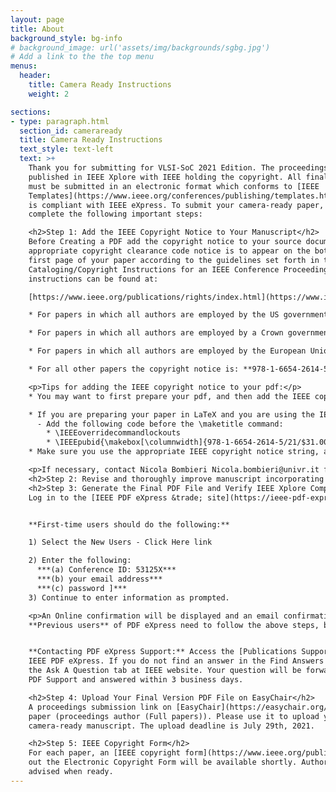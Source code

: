```yaml
---
layout: page
title: About
background_style: bg-info
# background_image: url('assets/img/backgrounds/sgbg.jpg')
# Add a link to the the top menu
menus:
  header:
    title: Camera Ready Instructions
    weight: 2

sections:
- type: paragraph.html
  section_id: cameraready
  title: Camera Ready Instructions
  text_style: text-left
  text: >+
    Thank you for submitting for VLSI-SoC 2021 Edition. The proceedings will be
    published in IEEE Xplore with IEEE holding the copyright. All final manuscripts
    must be submitted in an electronic format which conforms to [IEEE
    Templates](https://www.ieee.org/conferences/publishing/templates.html){:target="_blank"} AND
    is compliant with IEEE eXpress. To submit your camera-ready paper, please
    complete the following important steps:

    <h2>Step 1: Add the IEEE Copyright Notice to Your Manuscript</h2>
    Before Creating a PDF add the copyright notice to your source document. The
    appropriate copyright clearance code notice is to appear on the bottom of the
    first page of your paper according to the guidelines set forth in the
    Cataloging/Copyright Instructions for an IEEE Conference Proceeding. Detailed
    instructions can be found at:

    [https://www.ieee.org/publications/rights/index.html](https://www.ieee.org/publications/rights/index.html){:target="_blank"}

    * For papers in which all authors are employed by the US government, the copyright notice is: **U.S. Government work not protected by U.S. copyright**

    * For papers in which all authors are employed by a Crown government (UK, Canada, and Australia), the copyright notice is: **978-1-6654-2614-5/21/$31.00 ©2021 Crown**

    * For papers in which all authors are employed by the European Union, the copyright notice is: **978-1-6654-2614-5/21/$31.00 ©2021 European Union**

    * For all other papers the copyright notice is: **978-1-6654-2614-5/21/$31.00 ©2021 IEEE**

    <p>Tips for adding the IEEE copyright notice to your pdf:</p>
    * You may want to first prepare your pdf, and then add the IEEE copyright notice separately using a pdf editing program. You can then re-print the document in pdf format and then validate it using IEEE PDF eXpress.

    * If you are preparing your paper in LaTeX and you are using the IEEEtran document class, this is an example that may help:
      - Add the following code before the \maketitle command:
        * \IEEEoverridecommandlockouts
        * \IEEEpubid{\makebox[\columnwidth]{978-1-6654-2614-5/21/$31.00~\copyright2021 IEEE \hfill} \hspace{\columnsep}\makebox[\columnwidth]{ }}
    * Make sure you use the appropriate IEEE copyright notice string, as explained above.

    <p>If necessary, contact Nicola Bombieri Nicola.bombieri@univr.it for the appropriate copyright notice.</p>
    <h2>Step 2: Revise and thoroughly improve manuscript incorporating reviewer comments</h2>
    <h2>Step 3: Generate the Final PDF File and Verify IEEE Xplore Compatibility</h2>
    Log in to the [IEEE PDF eXpress &trade; site](https://ieee-pdf-express.org/){:target="_blank"}


    **First-time users should do the following:**

    1) Select the New Users - Click Here link

    2) Enter the following:
      ***(a) Conference ID: 53125X***
      ***(b) your email address***
      ***(c) password ]***
    3) Continue to enter information as prompted.

    <p>An Online confirmation will be displayed and an email confirmation will be sent verifying your account setup.</p>
    **Previous users** of PDF eXpress need to follow the above steps, but should enter the same password that was used for previous conferences. Verify that your contact information is valid.


    **Contacting PDF eXpress Support:** Access the [Publications Support Center](https://supportcenter.ieee.org/app/answers/list/p/12){:target="_blank"} for
    IEEE PDF eXpress. If you do not find an answer in the Find Answers tab, go to
    the Ask A Question tab at IEEE website. Your question will be forwarded to IEEE
    PDF Support and answered within 3 business days.

    <h2>Step 4: Upload Your Final Version PDF File on EasyChair</h2>
    A proceedings submission link on [EasyChair](https://easychair.org/account/signin#){:target="_blank"} has been created for each accepted
    paper (proceedings author (Full papers)). Please use it to upload your
    camera-ready manuscript. The upload deadline is July 29th, 2021.

    <h2>Step 5: IEEE Copyright Form</h2>
    For each paper, an [IEEE copyright form](https://www.ieee.org/publications/rights/copyright-main.html){:target="_blank"} must be completed. The link to fill
    out the Electronic Copyright Form will be available shortly. Authors will be
    advised when ready.
---
```

